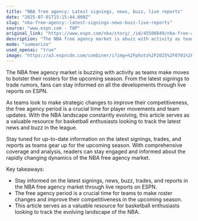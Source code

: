 ```yaml
---
title: "NBA free agency: Latest signings, news, buzz, live reports"
date: "2025-07-01T15:15:44.000Z"
slug: "nba-free-agency:-latest-signings-news-buzz-live-reports"
source: "www.espn.com - TOP"
original_link: "https://www.espn.com/nba/story/_/id/45506849/nba-free-agency-2025-latest-signings-news-buzz-trades-reports"
description: "The NBA free agency market is abuzz with activity as teams make moves to strengthen their rosters for the upcoming season. Fans can stay informed on the latest signings, trade rumors, and team updates through live reports on ESPN. The free agency period is a critical time for player movements and team changes as teams aim to improve their competitiveness. This article provides comprehensive coverage and analysis for readers to stay engaged and informed about the rapidly changing dynamics of the NBA free agency market."
mode: "summarize"
used_openai: "true"
image: "https://a3.espncdn.com/combiner/i?img=%2Fphoto%2F2025%2F0701%2Fr1496420_2_1296x729_16%2D9.jpg"
---
```


The NBA free agency market is buzzing with activity as teams make moves to bolster their rosters for the upcoming season. From the latest signings to trade rumors, fans can stay informed on all the developments through live reports on ESPN.

As teams look to make strategic changes to improve their competitiveness, the free agency period is a crucial time for player movements and team updates. With the NBA landscape constantly evolving, this article serves as a valuable resource for basketball enthusiasts looking to track the latest news and buzz in the league.

Stay tuned for up-to-date information on the latest signings, trades, and reports as teams gear up for the upcoming season. With comprehensive coverage and analysis, readers can stay engaged and informed about the rapidly changing dynamics of the NBA free agency market.

Key takeaways:
- Stay informed on the latest signings, news, buzz, trades, and reports in the NBA free agency market through live reports on ESPN.
- The free agency period is a crucial time for teams to make roster changes and improve their competitiveness in the upcoming season.
- This article serves as a valuable resource for basketball enthusiasts looking to track the evolving landscape of the NBA.